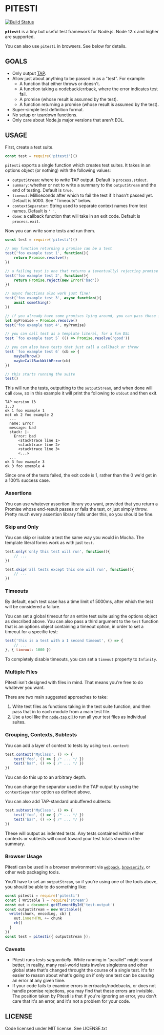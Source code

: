 # PITESTI

[![Build Status](https://travis-ci.org/bengl/pitesti.svg?branch=master)](https://travis-ci.org/bengl/pitesti)

**`pitesti`** is a tiny but useful test framework for Node.js. Node 12.x and
higher are supported.

You can also use `pitesti` in browsers. See below for details.

## GOALS

* Only output [TAP](https://testanything.org/).
* Allow just about anything to be passed in as a "test". For example:
   * A function that either throws or doesn't.
   * A function taking a nodeback/errback, where the error indicates test fail.
   * A promise (whose result is assumed by the test).
   * A function returning a promise (whose result is assumed by the test).
* Super-simple test definition format.
* No setup or teardown functions.
* Only care about Node.js major versions that aren't EOL.

## USAGE

First, create a test suite.

```js
const test = require('pitesti')()
```

`pitesti` exports a single function which creates test suites. It takes in an
options object (or nothing) with the following values:

* `outputStream`: where to write TAP output. Default is `process.stdout`.
* `summary`: whether or not to write a summary to the `outputStream` and the end
of testing. Default is `true`.
* `timeout`: Milliseconds after which to fail the test if it hasn't passed yet.
Default is 5000. See "Timeouts" below.
* `contextSeparator`: String used to separate context names from test names.
  Default is `' '`.
* `done`: a callback function that will take in an exit code. Default is
`process.exit`.

Now you can write some tests and run them.

```js
const test = require('pitesti')()

// any function returning a promise can be a test
test('foo example test 1', function(){
    return Promise.resolve();
})

// a failing test is one that returns a (eventually) rejecting promise
test('foo example test 2', function(){
    return Promise.reject(new Error('bad'))
})

// async functions also work just fine!
test('foo example test 3', async function(){
    await something()
})

// if you already have some promises lying around, you can pass those in
let myPromise = Promise.resolve()
test('foo example test 4', myPromise)

// you can call test as a template literal, for a fun DSL
test `foo example test 5` (() => Promise.resolve('good'))

// you can also have tests that just call a callback or throw
test `foo example test 6` (cb => {
    maybeThrow()
    maybeCallBackWithError(cb)
})

// this starts running the suite
test()
```

This will run the tests, outputting to the `outputStream`, and when done will
call `done`, so in this example it will print the following to `stdout` and then
exit.

```
TAP version 13
1..3
ok 1 foo example 1
not ok 2 foo example 2
  ---
  name: Error
  message: bad
  stack: |-
    Error: bad
      <stacktrace line 1>
      <stacktrace line 2>
      <stacktrace line 3>
      <...>
  ...
ok 3 foo example 3
ok 3 foo example 4
```

Since one of the tests failed, the exit code is 1, rather than the 0 we'd get in
a 100% success case.

### Assertions

You can use whatever assertion library you want, provided that you return a
Promise whose end-result passes or fails the test, or just simply throw. Pretty
much every assertion library falls under this, so you should be fine.

### Skip and Only

You can skip or isolate a test the same way you would in Mocha. The template
literal forms work as with just `test`.

```js
test.only('only this test will run', function(){
    // ...
})
```

```js
test.skip('all tests except this one will run', function(){
    // ...
})
```

### Timeouts

By default, each test case has a time limit of 5000ms, after which the test will
be considered a failure.

You can set a global timeout for an entire test suite using the options object
as described above. You can also pass a third argument to the `test` function
that is an options object containing a timeout option, in order to set a timeout
for a specific test:

```js
test('this is a test with a 1 second timeout', () => {
    // ...
}, { timeout: 1000 })
```

To completely disable timeouts, you can set a `timeout` property to `Infinity`.

### Multiple Files

Pitesti isn't designed with files in mind. That means you're free to do whatever
you want.

There are two main suggested approaches to take:

1. Write test files as functions taking in the test suite function, and then
   pass that in to each module from a main test file.
2. Use a tool like the [`node-tap` cli ](http://www.node-tap.org/cli/) to run
   all your test files as individual suites.

### Grouping, Contexts, Subtests

You can add a layer of context to tests by using `test.context`:

```js
test.context('MyClass', () => {
    test('foo', () => { /* ... */ })
    test('bar', () => { /* ... */ })
})
```

You can do this up to an arbitrary depth.

You can change the separator used in the TAP output by using the
`contextSeparator` option as defined above.

You can also add TAP-standard unbuffered subtests:

```js
test.subtest('MyClass', () => {
    test('foo', () => { /* ... */ })
    test('bar', () => { /* ... */ })
})
```

These will output as indented tests. Any tests contained within either contexts
or subtests will count toward your test totals shown in the summary.

### Browser Usage

Pitesti can be used in a browser environment via
[`webpack`](https://webpack.js.org/), [`browserify`](http://browserify.org/), or
other web packaging tools.

You'll have to set an `outputStream`, so if you're using one of the tools above,
you should be able to do something like:

```js
const pitesti = require('pitesti')
const { Writable } = require('stream')
const out = document.getElementById('test-output')
const outputStream = new Writable({
  write(chunk, encoding, cb) {
    out.innerHTML += chunk
    cb()
  }
})
const test = pitesti({ outputStream });
```

### Caveats

* Pitesti runs tests _sequentially_. While running in "parallel" might sound
better, in reality, many real-world tests involve singletons and other global
state that's changed throught the course of a single test. It's far easier to
reason about what's going on if only one test can be causing an error at any
given time.
* If your code fails to examine errors in errbacks/nodebacks, or does not handle
promise rejections, you may find that these errors are invisible. The position
taken by Pitesti is that if you're ignoring an error, you don't care that it's
an error, and it's not a problem for your code.

## LICENSE

Code licensed under MIT license. See LICENSE.txt
